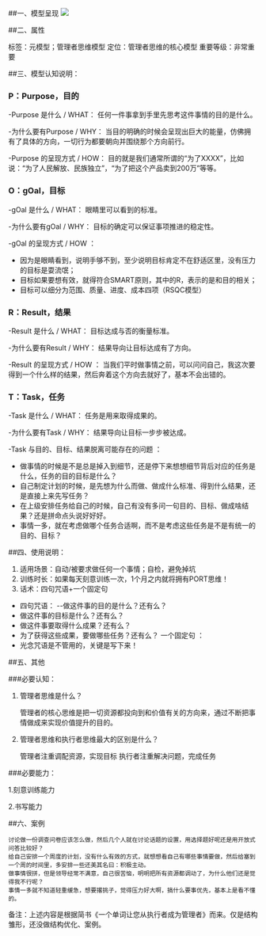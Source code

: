 ##一、模型呈现
![](./_image/Image.png)


##二、属性

   标签：元模型；管理者思维模型
   定位：管理者思维的核心模型
   重要等级：非常重要

##三、模型认知说明：

### P：Purpose，目的
-Purpose 是什么 / WHAT：
任何一件事拿到手里先思考这件事情的目的是什么。

-为什么要有Purpose / WHY：
当目的明确的时候会呈现出巨大的能量，仿佛拥有了具体的方向，一切行为都要朝向并围绕那个方向前行。

-Purpose 的呈现方式 / HOW：
目的就是我们通常所谓的“为了XXXX”，比如说：“为了人民解放、民族独立”，“为了把这个产品卖到200万”等等。

### O：gOal，目标
-gOal 是什么 / WHAT：
眼睛里可以看到的标准。

-为什么要有gOal / WHY：
目标的确定可以保证事项推进的稳定性。

-gOal 的呈现方式 / HOW ：
- 因为是眼睛看到，说明手够不到，至少说明目标肯定不在舒适区里，没有压力的目标是耍流氓；
- 目标如果要想有效，就得符合SMART原则，其中的R，表示的是和目的相关；
- 目标可以细分为范围、质量、进度、成本四项（RSQC模型）

### R：Result，结果
-Result 是什么 / WHAT：
 目标达成与否的衡量标准。

-为什么要有Result / WHY：
结果导向让目标达成有了方向。

-Result 的呈现方式 / HOW ：
当我们平时做事情之前，可以问问自己，我这次要得到一个什么样的结果，然后奔着这个方向去就好了，基本不会出错的。

### T：Task，任务
-Task 是什么 / WHAT：
任务是用来取得成果的。
   
-为什么要有Task / WHY：
结果导向让目标一步步被达成。

-Task 与目的、目标、结果脱离可能存在的问题 ：
- 做事情的时候是不是总是掉入到细节，还是停下来想想细节背后对应的任务是什么，任务的目的目标是什么？
- 自己制定计划的时候，是先想为什么而做、做成什么标准、得到什么结果，还是直接上来先写任务？
- 在上级安排任务给自己的时候，自己有没有多问一句目的、目标、做成啥结果？还是拼命点头说好好好。
- 事情一多，就在考虑做哪个任务合适啊，而不是考虑这些任务是不是有统一的目的、目标？

##四、使用说明：
1. 适用场景：自动/被要求做任何一个事情；自检，避免掉坑
2. 训练时长：如果每天刻意训练一次，1个月之内就将拥有PORT思维！
3. 话术：四句咒语+一个固定句
- 四句咒语：
 --做这件事的目的是什么？还有么？
- 做这件事的目标是什么？还有么？
- 做这件事要取得什么成果？还有么？
- 为了获得这些成果，要做哪些任务？还有么？
一个固定句 ：
- 光念咒语是不管用的，关键是写下来！



##五、其他

###必要认知：

1. 管理者思维是什么？

    管理者的核心思维是把一切资源都投向到和价值有关的方向来，通过不断把事情做成来实现价值提升的目的。

2. 管理者思维和执行者思维最大的区别是什么？

    管理者注重调配资源，实现目标
    执行者注重解决问题，完成任务

###必要能力：

1.刻意训练能力

2.书写能力

##六、案例

    讨论做一份调查问卷应该怎么做，然后几个人就在讨论话题的设置，用选择题好呢还是用开放式问答比较好？
    给自己安排一个周度的计划，没有什么有效的方式，就想想看自己有哪些事情要做，然后给塞到一个周的时间里，多安排一些还美其名曰：积极主动。
    做事情很拼，但是领导经常不满意，自己很苦恼，明明把所有资源都调动了，为什么他们还是觉得我不行呢？
    事情一多就不知道轻重缓急，想要撂挑子，觉得压力好大啊，搞什么要事优先，基本上是看不懂的。

备注：上述内容是根据简书《一个单词让您从执行者成为管理者》而来。仅是结构雏形，还没做结构优化、案例。